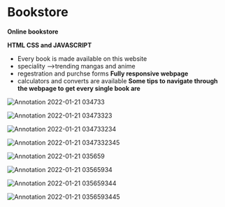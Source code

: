 # Bookstore
**Online bookstore**

**HTML CSS and JAVASCRIPT**
* Every book is made available on this website 
* speciality -->trending mangas and anime 
* regestration and purchse forms 
**Fully responsive webpage**
* calculators and converts are available
**Some tips to navigate through the webpage to get every single book are**

![Annotation 2022-01-21 034733](https://user-images.githubusercontent.com/97396095/150567261-9788b996-0a2c-40c7-972f-9113d22a31e9.png)

![Annotation 2022-01-21 03473323](https://user-images.githubusercontent.com/97396095/150567285-315e2607-1b0b-45cb-bc71-4bb3b3bc0997.png)

![Annotation 2022-01-21 034733234](https://user-images.githubusercontent.com/97396095/150567306-6f66ae0b-aded-41be-b613-9362114dea9a.png)

![Annotation 2022-01-21 0347332345](https://user-images.githubusercontent.com/97396095/150567328-3a798129-3dbd-4415-ab76-115a951d7dd1.png)

![Annotation 2022-01-21 035659](https://user-images.githubusercontent.com/97396095/150567339-7ea481e9-23f2-4f0e-958d-cdd555c31e22.png)

![Annotation 2022-01-21 03565934](https://user-images.githubusercontent.com/97396095/150567353-d4051274-efb9-49f5-86e3-1b8881e07d9d.png)

![Annotation 2022-01-21 035659344](https://user-images.githubusercontent.com/97396095/150567387-13fdde7c-ab22-4786-a21b-a045a4ed464c.png)

![Annotation 2022-01-21 0356593445](https://user-images.githubusercontent.com/97396095/150567394-e79cf173-29cc-444c-9205-adef51e735be.png)
